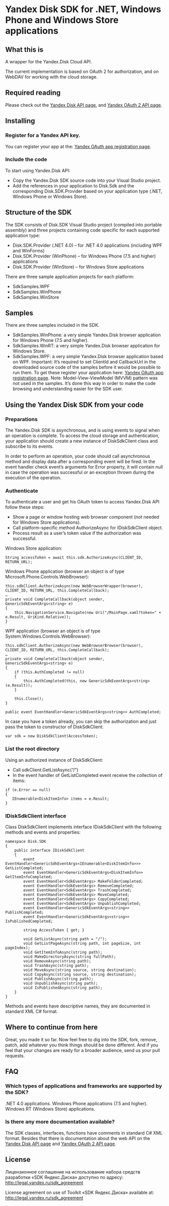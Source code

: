# Yandex Disk SDK for .NET, Windows Phone and Windows Store applications

## What this is

A wrapper for the Yandex.Disk Cloud API.

The current implementation is based on OAuth 2 for authorization, and on WebDAV for working with the cloud storage.


## Required reading

Please check out the [Yandex Disk API page][DISKAPI],
and [Yandex OAuth 2 API page][AUTHAPI].


## Installing

### Register for a Yandex API key.

You can register your app at the: [Yandex OAuth app registration page][REGISTER].


### Include the code

To start using Yandex.Disk API:

- Copy the Yandex.Disk SDK source code into your Visual Studio project.
- Add the references in your application to Disk.Sdk and the corresponding Disk.SDK.Provider based on your application type (.NET, Windows Phone or Windows Store).

## Structure of the SDK

The SDK consists of Disk.SDK Visual Studio project (compiled into portable assembly) and three projects containing code specific for each supported application type:
 - Disk.SDK.Provider (.NET 4.0) – for .NET 4.0 applications (including WPF and WinForms)
 - Disk.SDK.Provider (WinPhone) – for Windows Phone (7.5 and higher) applications
 - Disk.SDK.Provider (WinStore) – for Windows Store applications

There are three sample application projects for each platform:
 - SdkSamples.WPF
 - SdkSamples.WinPhone
 - SdkSamples.WinStore

## Samples

There are three samples included in the SDK. 

- SdkSamples.WinPhone: a very simple Yandex.Disk browser application for Windows Phone (7.5 and higher).
- SdkSamples.WinRT: a very simple Yandex.Disk browser application for Windows Store.
- SdkSamples.WPF: a very simple Yandex.Disk browser application based on WPF.
Important: It’s required to set ClientId and CallbackUrl in the downloaded source code of the samples before it would be possible to run them. To get these register your application here: [Yandex OAuth app registration page][REGISTER].
Note: Model-View-ViewModel (MVVM) pattern was not used in the samples. It’s done this way in order to make the code browsing and understanding easier for the SDK user. 

## Using the Yandex Disk SDK from your code

### Preparations

The Yandex.Disk SDK is asynchronous, and is using events to signal when an operation is complete. To access the cloud storage and authentication, your application should create a new instance of DiskSdkClient class and subscribe to its events.

In order to perform an operation, your code should call asynchronous method and display data after a corresponding event will be fired. In the event handler check event’s arguments for Error property, it will contain null in case the operation was successful or an exception thrown during the execution of the operation. 

### Authenticate

To authenticate a user and get his OAuth token to access Yandex.Disk API follow these steps:
 - Show a page or window hosting web browser component (not needed for Windows Store applications). 
 - Call platform-specific method AuthorizeAsync for IDiskSdkClient object.
- Process result as a user’s token value if the authorization was successful.

Windows Store application:

```
String accessToken = await this.sdk.AuthorizeAsync(CLIENT_ID, RETURN_URL);
```

Windows Phone application (browser an object is of type Microsoft.Phone.Controls.WebBrowser):

```
this.sdkClient.AuthorizeAsync(new WebBrowserWrapper(browser), CLIENT_ID, RETURN_URL, this.CompleteCallback);
…
private void CompleteCallback(object sender, GenericSdkEventArgs<string> e)
{
    this.NavigationService.Navigate(new Uri("/MainPage.xaml?token=" + e.Result, UriKind.Relative));
}
```

WPF application (browser an object is of type System.Windows.Controls.WebBrowser):

```
this.sdkClient.AuthorizeAsync(new WebBrowserBrowser(browser), CLIENT_ID, RETURN_URL, this.CompleteCallback);
…
private void CompleteCallback(object sender, GenericSdkEventArgs<string> e)
{
    if (this.AuthCompleted != null)
    {
        this.AuthCompleted(this, new GenericSdkEventArgs<string>(e.Result));
    }

    this.Close();
}

public event EventHandler<GenericSdkEventArgs<string>> AuthCompleted;
```

In case you have a token already, you can skip the authorization and just pass the token to constructor of DiskSdkClient:

```
var sdk = new DiskSdkClient(AccessToken);
```

### List the root directory

Using an authorized instance of DiskSdkClient:
 - Call sdkClient.GetListAsync(“/”)
 - In the event handler of GetListCompleted event receive the collection of items:
 
```
if (e.Error == null)
{
   IEnumerable<DiskItemInfo> items = e.Result;
}
```

### IDiskSdkClient interface

Class DiskSdkClient implements interface IDiskSdkClient with the following methods and events and properties:

```
namespace Disk.SDK
{
    public interface IDiskSdkClient
    {
        event EventHandler<GenericSdkEventArgs<IEnumerable<DiskItemInfo>>> GetListCompleted;
        event EventHandler<GenericSdkEventArgs<DiskItemInfo>> GetItemInfoCompleted;
        event EventHandler<SdkEventArgs> MakeFolderCompleted;
        event EventHandler<SdkEventArgs> RemoveCompleted;
        event EventHandler<SdkEventArgs> TrashCompleted;
        event EventHandler<SdkEventArgs> MoveCompleted;
        event EventHandler<SdkEventArgs> CopyCompleted;
        event EventHandler<SdkEventArgs> UnpublishCompleted;
        event EventHandler<GenericSdkEventArgs<string>> PublishCompleted;
        event EventHandler<GenericSdkEventArgs<string>> IsPublishedCompleted;

        string AccessToken { get; }

        void GetListAsync(string path = "/");
        void GetListPageAsync(string path, int pageSize, int pageIndex);
        void GetItemInfoAsync(string path);
        void MakeDirectoryAsync(string fullPath);
        void RemoveAsync(string path);
        void TrashAsync(string path);
        void MoveAsync(string source, string destination);
        void CopyAsync(string source, string destination);
        void PublishAsync(string path);
        void UnpublishAsync(string path);
        void IsPublishedAsync(string path);
    }
}
```

Methods and events have descriptive names, they are documented in standard XML C# format. 

## Where to continue from here

Great, you made it so far. Now feel free to dig into the SDK, fork, remove, patch, add whatever you think things should be done different. And if you feel that your changes are ready for a broader audience, send us your pull requests.


## FAQ

### Which types of applications and frameworks are supported by the SDK?

.NET 4.0 applications.
Windows Phone applications (7.5 and higher).
Windows RT (Windows Store) applications.

### Is there any more documentation available?

The SDK classes, interfaces, functions have comments in standard C# XML format. Besides that there is documentation about the web API on the [Yandex Disk API page][DISKAPI] and [Yandex OAuth 2 API page][AUTHAPI].

## License

Лицензионное соглашение на использование набора средств разработки «SDK Яндекс.Диска» доступно по адресу: http://legal.yandex.ru/sdk_agreement

License agreement on use of Toolkit «SDK Яндекс.Диска» available at: http://legal.yandex.ru/sdk_agreement


[LICENSE]: http://legal.yandex.ru/sdk_agreement
[DISKAPI]: http://api.yandex.ru/disk/ "Yandex Disk API page"
[AUTHAPI]: http://api.yandex.ru/oauth/ "Yandex OAuth 2 API page"
[REGISTER]: https://oauth.yandex.ru/client/new "Yandex OAuth app registration page"

